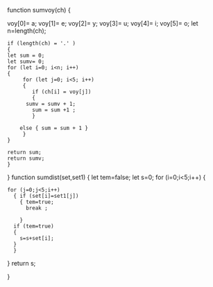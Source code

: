 function sumvoy(ch)
{ 
  
  voy[0]= a;
  voy[1]= e;
  voy[2]= y;
  voy[3]= u;
  voy[4]= i;
  voy[5]= o;
  let n=length(ch);
  
    
    if (length(ch) = '.' )
    { 
    let sum = 0;
    let sumv= 0;
    for (let i=0; i<n; i++)
    {
         for (let j=0; i<5; i++)
         {
            if (ch[i] = voy[j])
            {
          sumv = sumv + 1;
            sum = sum +1 ;
            }
        
        else { sum = sum + 1 }
         }
    }
 
    return sum;
    return sumv;
    } 
}
function sumdist(set,set1) 
{
  let tem=false;
  let s=0;
  for (i=0;i<5;i++)
  {

    for (j=0;j<5;i++)
      { if (set[i]=set1[j]) 
        { tem=true;
          break ;
        
        }
      if (tem=true)  
      {
        s=s+set[i];
      }
      } 
   }
return s;







}

<!---
Zaydounn/Zaydounn is a ✨ special ✨ repository because its `README.md` (this file) appears on your GitHub profile.
You can click the Preview link to take a look at your changes.
--->
